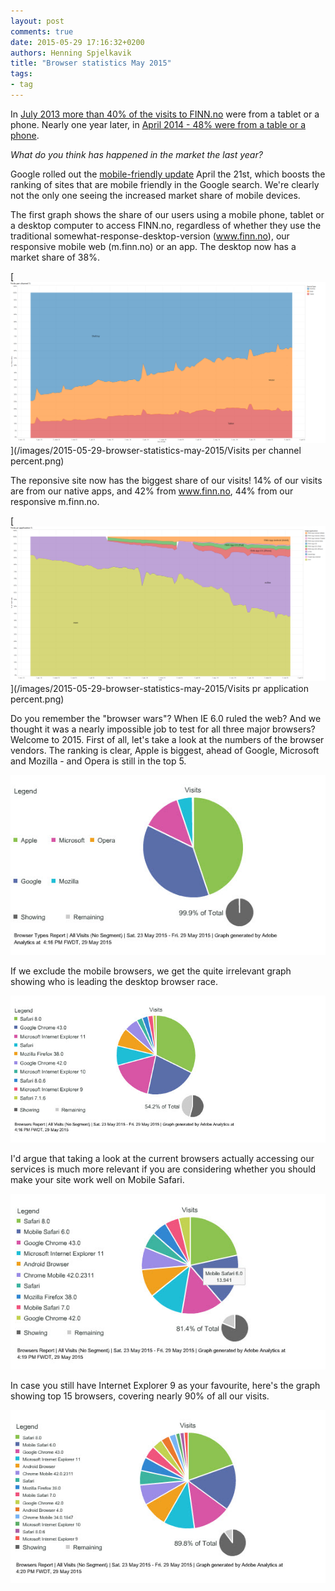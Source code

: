 ```yaml
---
layout: post
comments: true
date: 2015-05-29 17:16:32+0200
authors: Henning Spjelkavik
title: "Browser statistics May 2015"
tags:
- tag
---
```

In [July 2013 more than 40% of the visits to FINN.no](http://hjemmehos.finn.no/no/webfolk_+_entusiaster/finn_labs/FINN-statistikken+for+sommeren+2013.9UFRnSXl.ips) were from a tablet or a phone. Nearly one year later, in [April 2014 - 48% were from a table or a phone](http://www.inma.no/ARTIKLER/Blogg/innlegg/FINN-statistikken-for-april-2014). 

*What do you think has happened in the market the last year?*

Google rolled out the [mobile-friendly update](http://googlewebmastercentral.blogspot.no/2015/04/rolling-out-mobile-friendly-update.html) April the 21st, which boosts the ranking of sites that are mobile friendly in the Google search. We're clearly not the only one seeing the increased market share of mobile devices.

The first graph shows the share of our users using a mobile phone, tablet or a desktop computer to access FINN.no, regardless of whether they use the traditional somewhat-response-desktop-version (www.finn.no), our responsive mobile web (m.finn.no) or an app. The desktop now has a market share of 38%.

[<img class="center-block" alt="Channel graph" src="/images/2015-05-29-browser-statistics-may-2015/Visits per channel percent.png"/>](/images/2015-05-29-browser-statistics-may-2015/Visits per channel percent.png)

The reponsive site now has the biggest share of our visits! 14% of our visits are from our native apps, and 42% from www.finn.no, 44% from our responsive m.finn.no.

[<img class="center-block" alt="Application graph" src="/images/2015-05-29-browser-statistics-may-2015/Visits pr application percent.png"/>](/images/2015-05-29-browser-statistics-may-2015/Visits pr application percent.png)

Do you remember the "browser wars"? When IE 6.0 ruled the web? And we thought it was a nearly impossible job to test for all three major browsers? Welcome to 2015. First of all, let's take a look at the numbers of the browser vendors. The ranking is clear, Apple is biggest, ahead of Google, Microsoft and Mozilla - and Opera is still in the top 5. 

[<img class="center-block" alt="All providers" src="/images/2015-05-29-browser-statistics-may-2015/browser-types.jpg"/>](/images/2015-05-29-browser-statistics-may-2015/browser-types.jpg)

If we exclude the mobile browsers, we get the quite irrelevant graph showing who is leading the desktop browser race.

[<img class="center-block" alt="All browsers except mobile" src="/images/2015-05-29-browser-statistics-may-2015/browsers-except-mobile.jpg"/>](/images/2015-05-29-browser-statistics-may-2015/browsers-except-mobile.jpg)

I'd argue that taking a look at the current browsers actually accessing our services is much more relevant if you are considering whether you should make your site work well on Mobile Safari.

[<img class="center-block" alt="All browser" src="/images/2015-05-29-browser-statistics-may-2015/browsers-all.jpg"/>](/images/2015-05-29-browser-statistics-may-2015/browsers-all.jpg)

In case you still have Internet Explorer 9 as your favourite, here's the graph showing top 15 browsers, covering nearly 90% of all our visits.

<img class="center-block" alt="All browsers" src="/images/2015-05-29-browser-statistics-may-2015/really-all-browsers.jpg"/>
